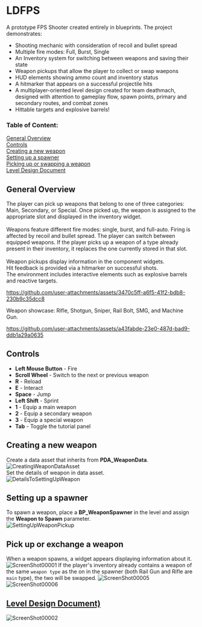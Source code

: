 # LDFPS
A prototype FPS Shooter created entirely in blueprints. The project demonstrates: <br />
- Shooting mechanic with consideration of recoil and bullet spread
- Multiple fire modes: Full, Burst, Single
- An Inventory system for switching between weapons and saving their state
- Weapon pickups that allow the player to collect or swap waepons
- HUD elements showing ammo count and inventory status
- A hitmarker that appears on a successful projectile hits
- A multiplayer-oriented level design created for team deathmach, designed with attention to gameplay flow, spawn points, primary and secondary routes, and combat zones
- Hittable targets and explosive barrels!

### Table of Content:
[General Overview](#General-Overview)<br/>
[Controls](#Controls)<br/>
[Creating a new weapon](#Creating-a-new-weapon)<br/>
[Setting up a spawner](#Setting-up-a-spawner)<br/>
[Picking up or swapping a weapon](#Pick-up-or-exchange-a-weapon)<br/>
[Level Design Document](https://drive.google.com/file/d/1lckq297p5YfapVDh-aDoTaedepVvHP1Z/view?usp=sharing)<br/>

## General Overview
The player can pick up weapons that belong to one of three categories: Main, Secondary, or Special. Once picked up, the weapon is assigned to the appropriate slot and displayed in the inventory widget.<br/><br/>
Weapons feature different fire modes: single, burst, and full-auto. Firing is affected by recoil and bullet spread. The player can switch between equipped weapons. If the player picks up a weapon of a type already present in their inventory, it replaces the one currently stored in that slot.<br/><br/>
Weapon pickups display information in the component widgets.<br/>
Hit feedback is provided via a hitmarker on successful shots.<br/>
The environment includes interactive elements such as explosive barrels and reactive targets.<br/>

https://github.com/user-attachments/assets/3470c5ff-a6f5-41f2-bdb8-230b9c35dcc8


Weapon showcase: Rifle, Shotgun, Sniper, Rail Bolt, SMG, and Machine Gun.<br/>

https://github.com/user-attachments/assets/a43fabde-23e0-487d-bad9-ddb1a29a0635





## Controls
- **Left Mouse Button** - Fire<br />
- **Scroll Wheel** - Switch to the next or previous weapon<br />
- **R** - Reload<br />
- **E** - Interact<br />
- **Space** - Jump<br />
- **Left Shift** - Sprint<br />
- **1** - Equip a main weapon<br />
- **2** - Equip a secondary weapon<br />
- **3** - Equip a special weapon<br />
- **Tab** - Toggle the tutorial panel<br />

## Creating a new weapon
Create a data asset that inherits from **PDA_WeaponData**.<br/>
![CreatingWeaponDataAsset](https://github.com/user-attachments/assets/fb3b5879-4aad-4918-a771-5a0bed57feaf)
<br/>Set the details of weapon in data asset.<br/>
![DetailsToSettingUpWeapon](https://github.com/user-attachments/assets/eb4678a4-bc93-4d42-bcdb-18bbd50d6c47)

## Setting up a spawner
To spawn a weapon, place a **BP_WeaponSpawner** in the level and assign the **Weapon to Spawn** parameter.<br/>
![SettingUpWeaponPickup](https://github.com/user-attachments/assets/a2fff95d-de98-4ce9-80b3-b4d14b5dc7d3)

## Pick up or exchange a weapon
When a weapon spawns, a widget appears displaying information about it.
![ScreenShot00001](https://github.com/user-attachments/assets/d3fb5435-3c20-4690-a8e5-34c94be320e6)
If the player's inventory already contains a weapon of the same `weapon type` as the on in the spawner (both Rail Gun and Rifle are `main` type), the two will be swapped.
![ScreenShot00005](https://github.com/user-attachments/assets/50aa9dd1-2969-42b4-9ecb-093c46665f18)
![ScreenShot00006](https://github.com/user-attachments/assets/efedb94f-d83f-4e6c-89c4-45ce2ef62780)

## [Level Design Document)](https://drive.google.com/file/d/1lckq297p5YfapVDh-aDoTaedepVvHP1Z/view?usp=sharing)
![ScreenShot00002](https://github.com/user-attachments/assets/3c6d38b7-5210-4cbb-b1eb-e3de9419af4e)

